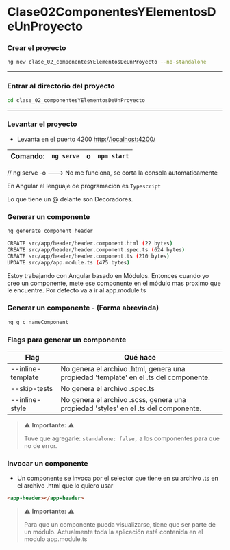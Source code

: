 # Clase02ComponentesYElementosDeUnProyecto

### Crear el proyecto

```bash
ng new clase_02_componentesYElementosDeUnProyecto --no-standalone
```

---

### Entrar al directorio del proyecto

```bash
cd clase_02_componentesYElementosDeUnProyecto
```

---

### Levantar el proyecto

- Levanta en el puerto 4200 [http://localhost:4200/](http://localhost:4200/)

| Comando: | `ng serve` | o   | `npm start` |
| -------- | ---------- | --- | ----------- |

// ng serve -o ---> No me funciona, se corta la consola automaticamente

En Angular el lenguaje de programacion es `Typescript`

Lo que tiene un @ delante son Decoradores.

### Generar un componente

```bash
ng generate component header

CREATE src/app/header/header.component.html (22 bytes)
CREATE src/app/header/header.component.spec.ts (624 bytes)
CREATE src/app/header/header.component.ts (210 bytes)
UPDATE src/app/app.module.ts (475 bytes)
```

Estoy trabajando con Angular basado en Módulos. Entonces cuando yo creo un componente, mete ese componente en el módulo mas proximo que le encuentre. Por defecto va a ir al app.module.ts

### Generar un componente - (Forma abreviada)

```bash
ng g c nameComponent
```

### Flags para generar un componente

| Flag              | Qué hace                                                                              |
| ----------------- | ------------------------------------------------------------------------------------- |
| --inline-template | No genera el archivo .html, genera una propiedad 'template' en el .ts del componente. |
| --skip-tests      | No genera el archivo .spec.ts                                                         |
| --inline-style    | No genera el archivo .scss, genera una propiedad 'styles' en el .ts del componente.   |


> ⚠️ **Importante:** ⚠️
>
> Tuve que agregarle: `standalone: false,` a los componentes para que no de error.

### Invocar un componente

- Un componente se invoca por el selector que tiene en su archivo .ts en el archivo .html que lo quiero usar

```html
<app-header></app-header>
```

> ⚠️ **Importante:** ⚠️
>
> Para que un componente pueda visualizarse, tiene que ser parte de un módulo. Actualmente toda la aplicación está contenida en el modulo app.module.ts

